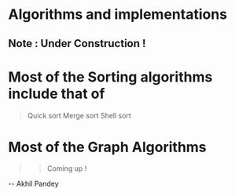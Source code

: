 Algorithms and implementations
==============================
## Note : Under Construction !

# Most of the Sorting algorithms include that of 
> Quick sort
> Merge sort 
> Shell sort

# Most of the Graph Algorithms
>> Coming up !

-- Akhil Pandey
